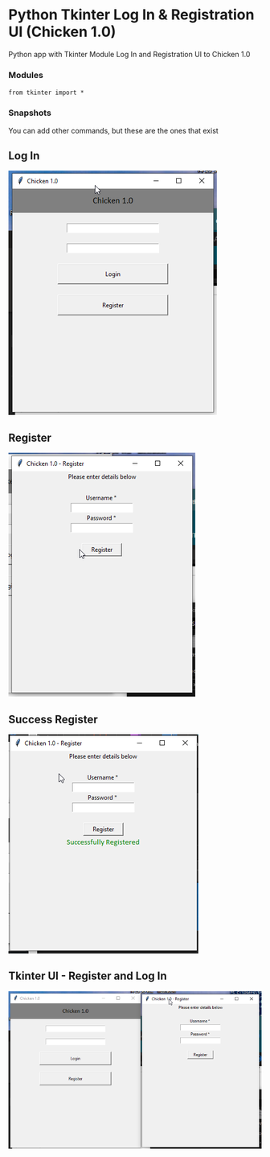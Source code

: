 # Python Tkinter Log In & Registration UI (Chicken 1.0)
Python app with Tkinter Module
Log In and Registration UI to Chicken 1.0

### Modules
```
from tkinter import * 
```

### Snapshots

You can add other commands, but these are the ones that exist

## Log In
![img](https://github.com/jcrommar/python_tkinter_ui/blob/master/login_tkinter.png?raw=true)

## Register
![img](https://github.com/jcrommar/python_tkinter_ui/blob/master/register_tkinter.png?raw=true)

## Success Register
![img](https://github.com/jcrommar/python_tkinter_ui/blob/master/registered_tkinter.png?raw=true)

## Tkinter UI - Register and Log In
![img](https://github.com/jcrommar/python_tkinter_ui/blob/master/tkinter_project.png?raw=true)